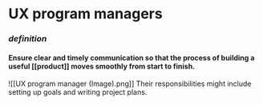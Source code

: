 # UX program managers

### *definition*

#### Ensure clear and timely communication so that the process of building a useful [[product]] moves smoothly from start to finish.

![[UX program manager (Image).png]]
Their responsibilities might include setting up goals and writing project plans.